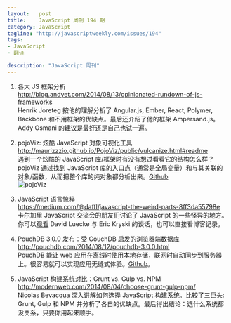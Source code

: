 ```yaml
--- 
layout:   post
title:    JavaScript 周刊 194 期
category: JavaScript
tagline: "http://javascriptweekly.com/issues/194"
tags: 
- JavaScript
- 翻译

description: "JavaScript 周刊"
---
```


1. 各大 JS 框架分析  
   <http://blog.andyet.com/2014/08/13/opinionated-rundown-of-js-frameworks>  
   Henrik Joreteg 按他的理解分析了 Angular.js, Ember, React, Polymer, Backbone 和不用框架的优缺点。最后还介绍了他的框架 Ampersand.js。 Addy Osmani 的[建议](https://twitter.com/addyosmani/status/499891579361177601)是最好还是自己也试一遍。

1. pojoViz: 炫酷 JavaScript 对象可视化工具  
   <http://maurizzzio.github.io/PojoViz/public/vulcanize.html#readme>  
   遇到一个炫酷的 JavaScript 库/框架时有没有想过看看它的结构怎么样？pojoViz 通过找到 JavaScript 库的入口点（通常是全局变量）和与其关联的对象/函数，从而把整个库的纯对象都分析出来。[Github](https://github.com/maurizzzio/PojoViz)  
   ![pojoViz](http://top.jobbole.com/wp-content/uploads/sites/8/2014/08/bab1cc9f8bbc34a63a84f73e38f7009c.gif)

1. JavaScript 语言惊粹  
   <https://medium.com/@daffl/javascript-the-weird-parts-8ff3da55798e>  
   卡尔加里 JavaScript 交流会的朋友们讨论了 JavaScript 的一些怪异的地方。你可以[观看](https://www.youtube.com/watch?v=MihuqHhnFVo) David Luecke 与 Eric Kryski 的谈话，也可以直接看博客记录。

1. PouchDB 3.0.0 发布：受 CouchDB 启发的浏览器端数据库  
   <http://pouchdb.com/2014/08/12/pouchdb-3.0.0.html>  
   PouchDB 能让 web 应用在离线时使用本地存储，联网时自动同步到服务器上。很容易就可以实现应用无缝式体验。[Github](https://github.com/pouchdb/pouchdb)。

1. JavaScript 构建系统对比：Grunt vs. Gulp vs. NPM  
   <http://modernweb.com/2014/08/04/choose-grunt-gulp-npm/>  
   Nicolas Bevacqua 深入讲解如何选择 JavaScript 构建系统。比较了三巨头: Grunt, Gulp 和 NPM 并分析了各自的优缺点。最后得出结论：选什么系统都没关系，只要你用起来顺手。
